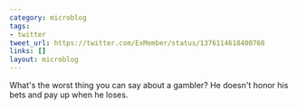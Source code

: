 ```yaml
---
category: microblog
tags:
- twitter
tweet_url: https://twitter.com/ExMember/status/1376114618400768
links: []
layout: microblog
---
```

What's the worst thing you can say about a gambler? He doesn't honor his bets and pay up when he loses.
